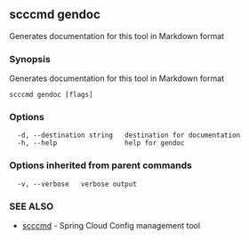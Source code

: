 ## scccmd gendoc

Generates documentation for this tool in Markdown format

### Synopsis

Generates documentation for this tool in Markdown format

```
scccmd gendoc [flags]
```

### Options

```
  -d, --destination string   destination for documentation
  -h, --help                 help for gendoc
```

### Options inherited from parent commands

```
  -v, --verbose   verbose output
```

### SEE ALSO

* [scccmd](scccmd.md)	 - Spring Cloud Config management tool

